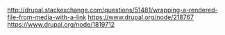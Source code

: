http://drupal.stackexchange.com/questions/51481/wrapping-a-rendered-file-from-media-with-a-link
https://www.drupal.org/node/218767
https://www.drupal.org/node/1819712
